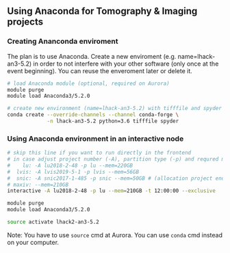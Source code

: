 ## Using Anaconda for Tomography & Imaging projects

### Creating Ananconda enviroment

The plan is to use Anaconda. Create a new enviroment (e.g. name=lhack-an3-5.2) in order to not interfere with your other software (only once at the event beginning). You can reuse the enveroment later or delete it.

```bash
# load Anaconda module (optional, required on Aurora)
module purge
module load Anaconda3/5.2.0

# create new environment (name=lhack-an3-5.2) with tifffile and spyder
conda create --override-channels --channel conda-forge \
             -n lhack-an3-5.2 python=3.6 tifffile spyder
```

### Using Anaconda environment in an interactive node

```bash
# skip this line if you want to run directly in the frontend
# in case adjust project number (-A), partition type (-p) and requred memory (--mem)
#    lu: -A lu2018-2-48 -p lu --mem=220GB
#  lvis: -A lvis2019-5-1 -p lvis --mem=56GB
#  snic: -A snic2017-1-485 -p snic --mem=50GB # (allocation project ended)
# maxiv: --mem=210GB
interactive -A lu2018-2-48 -p lu --mem=210GB -t 12:00:00 --exclusive

module purge
module load Anaconda3/5.2.0

source activate lhack2-an3-5.2
```

Note: You have to use `source` cmd at Aurora. You can use `conda` cmd instead on your computer.

